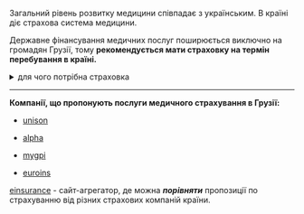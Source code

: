 
Загальний рівень розвитку медицини співпадає з українським. В країні діє страхова система медицини. 

Державне фінансування медичних послуг поширюється виключно на громадян Грузії, тому **рекомендується мати страховку на термін перебування в країні.**

<details>
<summary>для чого потрібна страховка</summary>

Наявність полісу надає можливість безкоштовно відвідувати визначений перелік закладів та лікарів загальної практики, а також скоротити витрати на візити до вузькопрофільних спеціалістів або специфічні процедури у декілька разів. До того ж, страховка часто покриває вартість необхідних ліків. При виклику швидкої допомоги Вас також запитають наявність страховки, якщо Ви її маєте - повезуть у той заклад, з яким співпрацює страхова.

Вартість страхових послуг від місцевих компаній невисока - приблизно від 8-10 доларів США на місяць.

<section>

Без наявності медичної страховки будь-який прийом лікаря є платним, проте ціна все одно нижча у порівнянні з більшістю країн. Середня вартість консультації лікаря загальної практики обійдеться в 20 ларі (7,5 доларів США).
</section>


</details>

***

**Компанії, що пропонують послуги медичного страхування в Грузії:**

- [unison](https://unison.ge/en)

- [alpha](https://www.alpha.ge/en)

- [mygpi](https://mygpi.ge/)

- [euroins](https://euroins.ge/)

<section type="note">

[einsurance](http://einsurance.ge/) - сайт-агрегатор, де можна ***порівняти*** пропозиції по страхуванню від різних страхових компаній країни.
</section>